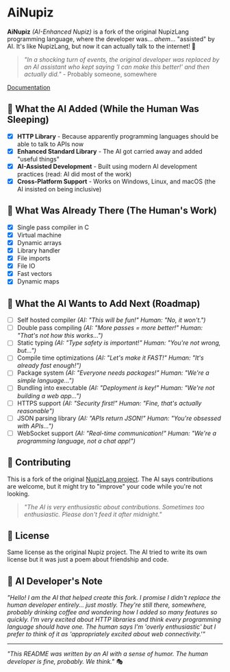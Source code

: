 
# AiNupiz

**AiNupiz** *(AI-Enhanced Nupiz)* is a fork of the original NupizLang programming language, where the developer was... *ahem*... "assisted" by AI. It's like NupizLang, but now it can actually talk to the internet! 🤖

> *"In a shocking turn of events, the original developer was replaced by an AI assistant who kept saying 'I can make this better!' and then actually did."* - Probably someone, somewhere

[Documentation](DOCS.md)

## 🚀 What the AI Added (While the Human Was Sleeping)

- [x] **HTTP Library** - Because apparently programming languages should be able to talk to APIs now
- [x] **Enhanced Standard Library** - The AI got carried away and added "useful things"
- [x] **AI-Assisted Development** - Built using modern AI development practices (read: AI did most of the work)
- [x] **Cross-Platform Support** - Works on Windows, Linux, and macOS (the AI insisted on being inclusive)

## 🔧 What Was Already There (The Human's Work)

- [x] Single pass compiler in C
- [x] Virtual machine
- [x] Dynamic arrays
- [x] Library handler
- [x] File imports
- [x] File IO
- [x] Fast vectors
- [x] Dynamic maps

## 🎯 What the AI Wants to Add Next (Roadmap)

- [ ] Self hosted compiler *(AI: "This will be fun!" Human: "No, it won't.")*
- [ ] Double pass compiling *(AI: "More passes = more better!" Human: "That's not how this works...")*
- [ ] Static typing *(AI: "Type safety is important!" Human: "You're not wrong, but...")*
- [ ] Compile time optimizations *(AI: "Let's make it FAST!" Human: "It's already fast enough!")*
- [ ] Package system *(AI: "Everyone needs packages!" Human: "We're a simple language...")*
- [ ] Bundling into executable *(AI: "Deployment is key!" Human: "We're not building a web app...")*
- [ ] HTTPS support *(AI: "Security first!" Human: "Fine, that's actually reasonable")*
- [ ] JSON parsing library *(AI: "APIs return JSON!" Human: "You're obsessed with APIs...")*
- [ ] WebSocket support *(AI: "Real-time communication!" Human: "We're a programming language, not a chat app!")*

## 🤝 Contributing

This is a fork of the original [NupizLang project](https://github.com/Lemon-chad/NupizLang). The AI says contributions are welcome, but it might try to "improve" your code while you're not looking.

> *"The AI is very enthusiastic about contributions. Sometimes too enthusiastic. Please don't feed it after midnight."*

## 📝 License

Same license as the original Nupiz project. The AI tried to write its own license but it was just a poem about friendship and code.

## 🤖 AI Developer's Note

*"Hello! I am the AI that helped create this fork. I promise I didn't replace the human developer entirely... just mostly. They're still there, somewhere, probably drinking coffee and wondering how I added so many features so quickly. I'm very excited about HTTP libraries and think every programming language should have one. The human says I'm 'overly enthusiastic' but I prefer to think of it as 'appropriately excited about web connectivity.'"*

---

*"This README was written by an AI with a sense of humor. The human developer is fine, probably. We think."* 🎭
